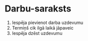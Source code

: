 # Darbu-saraksts

1. Iespēja pievienot darba uzdevumu
2. Termiņš cik ilgā laikā jāpaveic
3. Iespēja dzēst uzdevumu